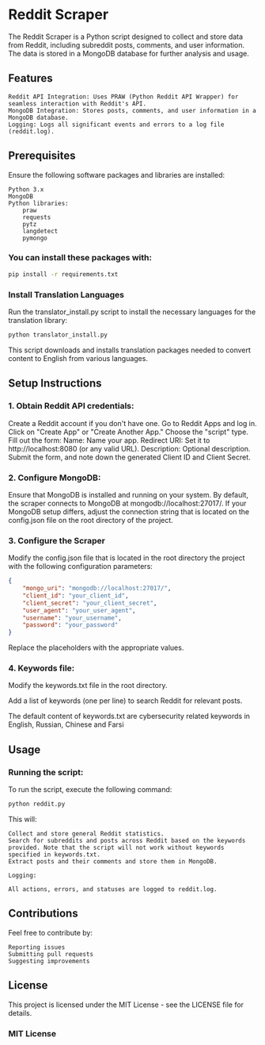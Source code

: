 # Reddit Scraper

The Reddit Scraper is a Python script designed to collect and store data from Reddit, including subreddit posts, comments, and user information. The data is stored in a MongoDB database for further analysis and usage.

## Features

    Reddit API Integration: Uses PRAW (Python Reddit API Wrapper) for seamless interaction with Reddit's API.
    MongoDB Integration: Stores posts, comments, and user information in a MongoDB database.
    Logging: Logs all significant events and errors to a log file (reddit.log).

## Prerequisites

Ensure the following software packages and libraries are installed:

    Python 3.x
    MongoDB
    Python libraries:
        praw
        requests
        pytz
        langdetect
        pymongo

### You can install these packages with:

```bash
pip install -r requirements.txt
```

### Install Translation Languages

Run the translator_install.py script to install the necessary languages for the translation library:

```bash
python translator_install.py
```

This script downloads and installs translation packages needed to convert content to English from various languages.


## Setup Instructions

### 1. Obtain Reddit API credentials:

Create a Reddit account if you don't have one.
Go to Reddit Apps and log in.
Click on "Create App" or "Create Another App."
Choose the "script" type.
Fill out the form:
    Name: Name your app.
    Redirect URI: Set it to http://localhost:8080 (or any valid URL).
    Description: Optional description.
Submit the form, and note down the generated Client ID and Client Secret.

### 2. Configure MongoDB:

Ensure that MongoDB is installed and running on your system. By default, the scraper connects to MongoDB at mongodb://localhost:27017/. If your MongoDB setup differs, adjust the connection string that is located on the config.json file on the root directory of the project.

### 3. Configure the Scraper

Modify the config.json file that is located in the root directory the project with the following configuration parameters:

```json
{
    "mongo_uri": "mongodb://localhost:27017/",
    "client_id": "your_client_id",
    "client_secret": "your_client_secret",
    "user_agent": "your_user_agent",
    "username": "your_username",
    "password": "your_password"
}
```

Replace the placeholders with the appropriate values.

### 4. Keywords file:

Modify the keywords.txt file in the root directory.

Add a list of keywords (one per line) to search Reddit for relevant posts.

The default content of keywords.txt are cybersecurity related keywords in English, Russian, Chinese and Farsi

## Usage

### Running the script:

To run the script, execute the following command:

```bash
python reddit.py
```

This will:

    Collect and store general Reddit statistics.
    Search for subreddits and posts across Reddit based on the keywords provided. Note that the script will not work without keywords specified in keywords.txt.
    Extract posts and their comments and store them in MongoDB.

    Logging:

    All actions, errors, and statuses are logged to reddit.log.

## Contributions

Feel free to contribute by:

    Reporting issues
    Submitting pull requests
    Suggesting improvements

## License

This project is licensed under the MIT License - see the LICENSE file for details.

### MIT License